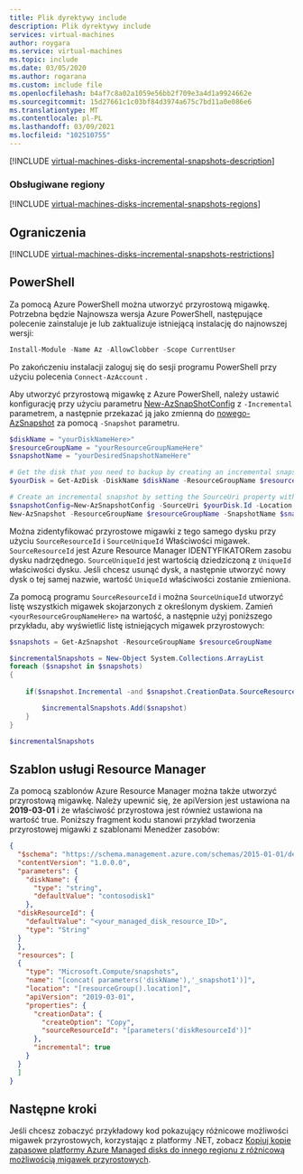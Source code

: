 ```yaml
---
title: Plik dyrektywy include
description: Plik dyrektywy include
services: virtual-machines
author: roygara
ms.service: virtual-machines
ms.topic: include
ms.date: 03/05/2020
ms.author: rogarana
ms.custom: include file
ms.openlocfilehash: b4af7c8a02a1059e56bb2f709e3a4d1a9924662e
ms.sourcegitcommit: 15d27661c1c03bf84d3974a675c7bd11a0e086e6
ms.translationtype: MT
ms.contentlocale: pl-PL
ms.lasthandoff: 03/09/2021
ms.locfileid: "102510755"
---
```

[!INCLUDE [virtual-machines-disks-incremental-snapshots-description](virtual-machines-disks-incremental-snapshots-description.md)]

### <a name="supported-regions"></a>Obsługiwane regiony
[!INCLUDE [virtual-machines-disks-incremental-snapshots-regions](virtual-machines-disks-incremental-snapshots-regions.md)]

## <a name="restrictions"></a>Ograniczenia

[!INCLUDE [virtual-machines-disks-incremental-snapshots-restrictions](virtual-machines-disks-incremental-snapshots-restrictions.md)]

## <a name="powershell"></a>PowerShell

Za pomocą Azure PowerShell można utworzyć przyrostową migawkę. Potrzebna będzie Najnowsza wersja Azure PowerShell, następujące polecenie zainstaluje je lub zaktualizuje istniejącą instalację do najnowszej wersji:

```PowerShell
Install-Module -Name Az -AllowClobber -Scope CurrentUser
```

Po zakończeniu instalacji zaloguj się do sesji programu PowerShell przy użyciu polecenia `Connect-AzAccount` .

Aby utworzyć przyrostową migawkę z Azure PowerShell, należy ustawić konfigurację przy użyciu parametru [New-AzSnapShotConfig](/powershell/module/az.compute/new-azsnapshotconfig) z `-Incremental` parametrem, a następnie przekazać ją jako zmienną do [nowego-AzSnapshot](/powershell/module/az.compute/new-azsnapshot) za pomocą `-Snapshot` parametru.

```PowerShell
$diskName = "yourDiskNameHere>"
$resourceGroupName = "yourResourceGroupNameHere"
$snapshotName = "yourDesiredSnapshotNameHere"

# Get the disk that you need to backup by creating an incremental snapshot
$yourDisk = Get-AzDisk -DiskName $diskName -ResourceGroupName $resourceGroupName

# Create an incremental snapshot by setting the SourceUri property with the value of the Id property of the disk
$snapshotConfig=New-AzSnapshotConfig -SourceUri $yourDisk.Id -Location $yourDisk.Location -CreateOption Copy -Incremental 
New-AzSnapshot -ResourceGroupName $resourceGroupName -SnapshotName $snapshotName -Snapshot $snapshotConfig 
```

Można zidentyfikować przyrostowe migawki z tego samego dysku przy użyciu `SourceResourceId` i `SourceUniqueId` Właściwości migawek. `SourceResourceId` jest Azure Resource Manager IDENTYFIKATORem zasobu dysku nadrzędnego. `SourceUniqueId` jest wartością dziedziczoną z `UniqueId` właściwości dysku. Jeśli chcesz usunąć dysk, a następnie utworzyć nowy dysk o tej samej nazwie, wartość `UniqueId` właściwości zostanie zmieniona.

Za pomocą programu `SourceResourceId` i można `SourceUniqueId` utworzyć listę wszystkich migawek skojarzonych z określonym dyskiem. Zamień `<yourResourceGroupNameHere>` na wartość, a następnie użyj poniższego przykładu, aby wyświetlić listę istniejących migawek przyrostowych:

```PowerShell
$snapshots = Get-AzSnapshot -ResourceGroupName $resourceGroupName

$incrementalSnapshots = New-Object System.Collections.ArrayList
foreach ($snapshot in $snapshots)
{
    
    if($snapshot.Incremental -and $snapshot.CreationData.SourceResourceId -eq $yourDisk.Id -and $snapshot.CreationData.SourceUniqueId -eq $yourDisk.UniqueId){

        $incrementalSnapshots.Add($snapshot)
    }
}

$incrementalSnapshots
```

## <a name="resource-manager-template"></a>Szablon usługi Resource Manager

Za pomocą szablonów Azure Resource Manager można także utworzyć przyrostową migawkę. Należy upewnić się, że apiVersion jest ustawiona na **2019-03-01** i że właściwość przyrostowa jest również ustawiona na wartość true. Poniższy fragment kodu stanowi przykład tworzenia przyrostowej migawki z szablonami Menedżer zasobów:

```json
{
  "$schema": "https://schema.management.azure.com/schemas/2015-01-01/deploymentTemplate.json#",
  "contentVersion": "1.0.0.0",
  "parameters": {
    "diskName": {
      "type": "string",
      "defaultValue": "contosodisk1"
    },
  "diskResourceId": {
    "defaultValue": "<your_managed_disk_resource_ID>",
    "type": "String"
  }
  }, 
  "resources": [
  {
    "type": "Microsoft.Compute/snapshots",
    "name": "[concat( parameters('diskName'),'_snapshot1')]",
    "location": "[resourceGroup().location]",
    "apiVersion": "2019-03-01",
    "properties": {
      "creationData": {
        "createOption": "Copy",
        "sourceResourceId": "[parameters('diskResourceId')]"
      },
      "incremental": true
    }
  }
  ]
}
```

## <a name="next-steps"></a>Następne kroki

Jeśli chcesz zobaczyć przykładowy kod pokazujący różnicowe możliwości migawek przyrostowych, korzystając z platformy .NET, zobacz [Kopiuj kopie zapasowe platformy Azure Managed disks do innego regionu z różnicową możliwością migawek przyrostowych](https://github.com/Azure-Samples/managed-disks-dotnet-backup-with-incremental-snapshots).